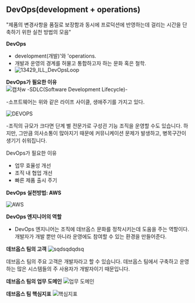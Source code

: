 ## DevOps(development + operations)

"제품의 변경사항을 품질로 보장함과 동시에 프로덕션에 반영하는데 걸리는 시간을 단축하기 위한 실천 방법의 모음"

**DevOps**                                                                                             

- development(개발)'와 'operations.
- 개발과 운영의 경계를 허물고 통합하고자 하는 문화 혹은 철학.
- ![13429_ILL_DevOpsLoop](https://user-images.githubusercontent.com/107093406/172742277-254660cb-e06a-4c57-8f19-41ec4e31e7b5.png)



**DevOps가 필요한 이유**  
![캡처w](https://user-images.githubusercontent.com/107093406/172742600-91479126-a590-4b8b-8e8f-f817f7903738.PNG)
                                      -SDLC(Software Development Lifecycle)-
                                      
-소프트웨어는 위와 같은 라이프 사이클, 생애주기를 가지고 있다.

![DEVOPS](https://user-images.githubusercontent.com/107093406/172741899-49124534-a987-4bcb-981c-a220587bbc8d.PNG)
 

-조직의 규모가 크다면 단계 별 전문가로 구성괸 기능 조직을 운영할 수도 있습니다.
 하지만, 그만큼 의사소통이 많아지기 때문에 커뮤니케이션 문제가 발생하고, 병목구간이 생기기 쉬워집니다.
 
  DevOps가 필요한 이유
- 업무 효율성 개선 
- 조직 내 협업 개선
- 빠른 제품 출시 주기


**DevOps 실천방법: AWS**

![AWS](https://user-images.githubusercontent.com/107093406/172744351-90b6ba8a-e446-4847-909c-c0dcb282a91f.PNG)


**DevOps 엔지니어의 역할**
- DevOps 엔지니어는 조직에 데브옵스 문화를 정착시키는데 도움을 주는 역할이다.
  개발자가 개발 뿐만 아니라 운영에도 참여할 수 있는 환경을 만들어준다.
  
  
**데브옵스 팀의 고객**
![sqdsqdqdsq](https://user-images.githubusercontent.com/107093406/172744313-51cd289f-28ab-4403-a29a-b0d789d41cfa.PNG)

데브옵스 팀의 주요 고객은 개발자라고 할 수 있습니다.
데브옵스 팀에서 구축하고 운영하는 많은 시스템들의 주 사용자가 개발자이기 때문입니다.

**데브옵스 팀의 업무 도메인**
![업무 도메인](https://user-images.githubusercontent.com/107093406/172744449-12a9603a-d960-4ad7-85c1-c1b55e577a56.PNG)

**데브옵스 팀 핵심지표**
![핵심지표](https://user-images.githubusercontent.com/107093406/172744385-fd0581cf-b556-499a-8a73-f3033cc2bcfd.PNG)

